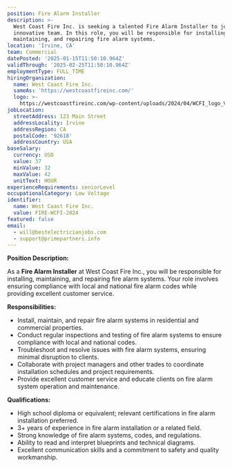 ```yaml
---
position: Fire Alarm Installer
description: >-
  West Coast Fire Inc. is seeking a talented Fire Alarm Installer to join our
  innovative team. In this role, you will be responsible for installing,
  maintaining, and repairing fire alarm systems.
location: 'Irvine, CA'
team: Commercial
datePosted: '2025-01-15T11:50:10.964Z'
validThrough: '2025-02-25T11:50:10.964Z'
employmentType: FULL_TIME
hiringOrganization:
  name: West Coast Fire Inc.
  sameAs: 'https://westcoastfireinc.com/'
  logo: >-
    https://westcoastfireinc.com/wp-content/uploads/2024/04/WCFI_logo_V1_Transparent-1-800x294.png
jobLocation:
  streetAddress: 123 Main Street
  addressLocality: Irvine
  addressRegion: CA
  postalCode: '92618'
  addressCountry: USA
baseSalary:
  currency: USD
  value: 37
  minValue: 32
  maxValue: 42
  unitText: HOUR
experienceRequirements: seniorLevel
occupationalCategory: Low Voltage
identifier:
  name: West Coast Fire Inc.
  value: FIRE-WCFI-2024
featured: false
email:
  - will@bestelectricianjobs.com
  - support@primepartners.info
---
```

**Position Description:**

As a **Fire Alarm Installer** at West Coast Fire Inc., you will be responsible for installing, maintaining, and repairing fire alarm systems. Your role involves ensuring compliance with local and national fire alarm codes while providing excellent customer service.

**Responsibilities:**

- Install, maintain, and repair fire alarm systems in residential and commercial properties.
- Conduct regular inspections and testing of fire alarm systems to ensure compliance with local and national codes.
- Troubleshoot and resolve issues with fire alarm systems, ensuring minimal disruption to clients.
- Collaborate with project managers and other trades to coordinate installation schedules and project requirements.
- Provide excellent customer service and educate clients on fire alarm system operation and maintenance.

**Qualifications:**

- High school diploma or equivalent; relevant certifications in fire alarm installation preferred.
- 3+ years of experience in fire alarm installation or a related field.
- Strong knowledge of fire alarm systems, codes, and regulations.
- Ability to read and interpret blueprints and technical diagrams.
- Excellent communication skills and a commitment to safety and quality workmanship.
